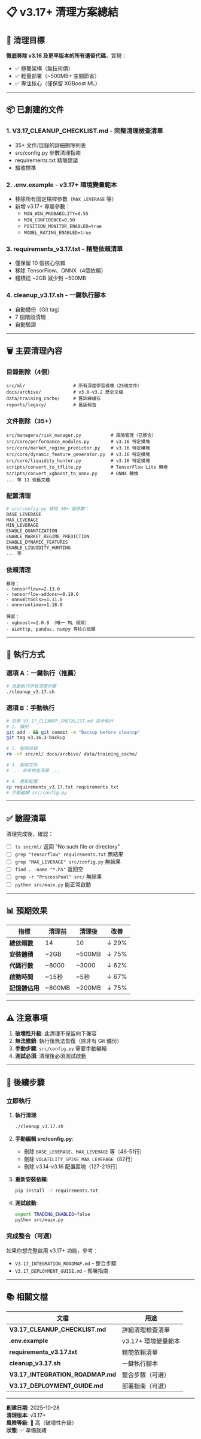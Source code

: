 # 📋 v3.17+ 清理方案總結

## 🎯 清理目標

**徹底移除 v3.16 及更早版本的所有遺留代碼**，實現：
- ✅ 極簡架構（無技術債）
- ✅ 輕量部署（~500MB+ 空間節省）
- ✅ 專注核心（僅保留 XGBoost ML）

---

## 📦 已創建的文件

### 1. **V3.17_CLEANUP_CHECKLIST.md** - 完整清理檢查清單
- 35+ 文件/目錄的詳細刪除列表
- src/config.py 參數清理指南
- requirements.txt 精簡建議
- 驗收標準

### 2. **.env.example** - v3.17+ 環境變量範本
- 移除所有固定槓桿參數（`MAX_LEVERAGE` 等）
- 新增 v3.17+ 專屬參數：
  - `MIN_WIN_PROBABILITY=0.55`
  - `MIN_CONFIDENCE=0.50`
  - `POSITION_MONITOR_ENABLED=true`
  - `MODEL_RATING_ENABLED=true`

### 3. **requirements_v3.17.txt** - 精簡依賴清單
- 僅保留 10 個核心依賴
- 移除 TensorFlow、ONNX（4個依賴）
- 體積從 ~2GB 減少到 ~500MB

### 4. **cleanup_v3.17.sh** - 一鍵執行腳本
- 自動備份（Git tag）
- 7 個階段清理
- 自動驗證

---

## 🗑️ 主要清理內容

### 目錄刪除（4個）
```
src/ml/                  # 所有深度學習模塊（25個文件）
docs/archive/            # v3.0-v3.2 歷史文檔
data/training_cache/     # 舊訓練緩存
reports/legacy/          # 舊版報告
```

### 文件刪除（35+）
```
src/managers/risk_manager.py           # 風險管理（已整合）
src/core/performance_modules.py        # v3.16 特定模塊
src/core/market_regime_predictor.py    # v3.16 特定模塊
src/core/dynamic_feature_generator.py  # v3.16 特定模塊
src/core/liquidity_hunter.py           # v3.16 特定模塊
scripts/convert_to_tflite.py           # TensorFlow Lite 轉換
scripts/convert_xgboost_to_onnx.py     # ONNX 轉換
... 等 11 個舊文檔
```

### 配置清理
```python
# src/config.py 移除 30+ 個參數：
BASE_LEVERAGE
MAX_LEVERAGE
MIN_LEVERAGE
ENABLE_QUANTIZATION
ENABLE_MARKET_REGIME_PREDICTION
ENABLE_DYNAMIC_FEATURES
ENABLE_LIQUIDITY_HUNTING
... 等
```

### 依賴清理
```
移除：
- tensorflow>=2.13.0
- tensorflow-addons>=0.19.0
- onnxmltools>=1.11.0
- onnxruntime>=1.18.0

保留：
- xgboost>=2.0.0 （唯一 ML 框架）
- aiohttp, pandas, numpy 等核心依賴
```

---

## 🚀 執行方式

### 選項 A：一鍵執行（推薦）
```bash
# 自動執行所有清理步驟
./cleanup_v3.17.sh
```

### 選項 B：手動執行
```bash
# 依照 V3.17_CLEANUP_CHECKLIST.md 逐步執行
# 1. 備份
git add . && git commit -m "Backup before cleanup"
git tag v3.16.3-backup

# 2. 刪除目錄
rm -rf src/ml/ docs/archive/ data/training_cache/

# 3. 刪除文件
# ... 參考檢查清單 ...

# 4. 更新配置
cp requirements_v3.17.txt requirements.txt
# 手動編輯 src/config.py
```

---

## ✅ 驗證清單

清理完成後，確認：

- [ ] `ls src/ml/` 返回 "No such file or directory"
- [ ] `grep "tensorflow" requirements.txt` 無結果
- [ ] `grep "MAX_LEVERAGE" src/config.py` 無結果
- [ ] `find . -name "*.h5"` 返回空
- [ ] `grep -r "ProcessPool" src/` 無結果
- [ ] `python src/main.py` 能正常啟動

---

## 📊 預期效果

| 指標 | 清理前 | 清理後 | 改善 |
|------|--------|--------|------|
| **總依賴數** | 14 | 10 | ↓ 29% |
| **安裝體積** | ~2GB | ~500MB | ↓ 75% |
| **代碼行數** | ~8000 | ~3000 | ↓ 62% |
| **啟動時間** | ~15秒 | ~5秒 | ↓ 67% |
| **記憶體佔用** | ~800MB | ~200MB | ↓ 75% |

---

## ⚠️ 注意事項

1. **破壞性升級**: 此清理不保留向下兼容
2. **無法撤銷**: 執行後無法恢復（除非有 Git 備份）
3. **手動步驟**: `src/config.py` 需要手動編輯
4. **測試必須**: 清理後必須測試啟動

---

## 🎯 後續步驟

### 立即執行
1. **執行清理**:
   ```bash
   ./cleanup_v3.17.sh
   ```

2. **手動編輯 src/config.py**:
   - 刪除 `BASE_LEVERAGE`、`MAX_LEVERAGE` 等（46-51行）
   - 刪除 `VOLATILITY_SPIKE_MAX_LEVERAGE`（82行）
   - 刪除 v3.14-v3.16 配置區塊（127-219行）

3. **重新安裝依賴**:
   ```bash
   pip install -r requirements.txt
   ```

4. **測試啟動**:
   ```bash
   export TRADING_ENABLED=false
   python src/main.py
   ```

### 完成整合（可選）
如果你想完整啟用 v3.17+ 功能，參考：
- `V3.17_INTEGRATION_ROADMAP.md` - 整合步驟
- `V3.17_DEPLOYMENT_GUIDE.md` - 部署指南

---

## 📚 相關文檔

| 文檔 | 用途 |
|------|------|
| **V3.17_CLEANUP_CHECKLIST.md** | 詳細清理檢查清單 |
| **.env.example** | v3.17+ 環境變量範本 |
| **requirements_v3.17.txt** | 精簡依賴清單 |
| **cleanup_v3.17.sh** | 一鍵執行腳本 |
| **V3.17_INTEGRATION_ROADMAP.md** | 整合步驟（可選）|
| **V3.17_DEPLOYMENT_GUIDE.md** | 部署指南（可選）|

---

**創建日期**: 2025-10-28  
**清理版本**: v3.17+  
**風險等級**: 🔴 高（破壞性升級）  
**狀態**: ✅ 準備就緒
